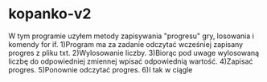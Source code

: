 # kopanko-v2
W tym programie uzyłem metody zapisywania "progresu" gry, losowania i komendy for if.
1)Program ma za zadanie odczytać wcześniej zapisany progres z pliku txt.
2)Wylosowanie liczby.
3)Biorąc pod uwage wylosowaną liczbę do odpowiedniej zmiennej wpisać odpowiednią wartość.
4)Zapisać progres.
5)Ponownie odczytać progres.
6)I tak w ciągle 
